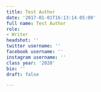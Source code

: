 ```yaml
---
title: Test Author
date: '2017-01-01T16:13:14-05:00'
full name: Test Author
role:
- Writer
headshot: ''
twitter username: ''
facebook username: ''
instagram username: ''
class year: '2020'
bio: ''
draft: false

---
```

